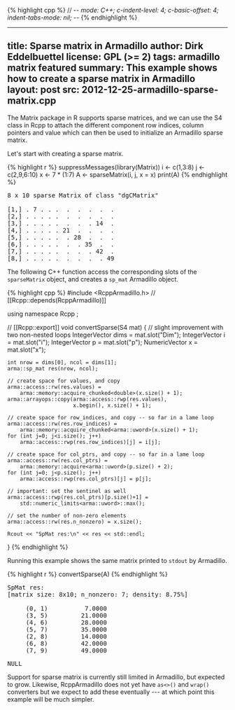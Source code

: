
{% highlight cpp %}
// -*- mode: C++; c-indent-level: 4; c-basic-offset: 4; indent-tabs-mode: nil; -*-
{% endhighlight %}

---
title: Sparse matrix in Armadillo
author: Dirk Eddelbuettel
license: GPL (>= 2)
tags: armadillo matrix featured
summary: This example shows how to create a sparse matrix in Armadillo
layout: post
src: 2012-12-25-armadillo-sparse-matrix.cpp
---
The Matrix package in R supports sparse matrices, and we can use
the S4 class in Rcpp to attach the different component row indices,
column pointers and value which can then be used to initialize an
Armadillo sparse matrix.

Let's start with creating a sparse matrix.




{% highlight r %}
  suppressMessages(library(Matrix))
  i <- c(1,3:8) 
  j <- c(2,9,6:10) 
  x <- 7 * (1:7)
  A <- sparseMatrix(i, j, x = x) 
  print(A)
{% endhighlight %}



<pre class="output">
8 x 10 sparse Matrix of class "dgCMatrix"
                             
[1,] . 7 . . .  .  .  .  .  .
[2,] . . . . .  .  .  .  .  .
[3,] . . . . .  .  .  . 14  .
[4,] . . . . . 21  .  .  .  .
[5,] . . . . .  . 28  .  .  .
[6,] . . . . .  .  . 35  .  .
[7,] . . . . .  .  .  . 42  .
[8,] . . . . .  .  .  .  . 49
</pre>


The following C++ function access the corresponding slots of the
`sparseMatrix` object, and creates a `sp_mat` Armadillo object.

{% highlight cpp %}
#include <RcppArmadillo.h>
// [[Rcpp::depends(RcppArmadillo)]]

using namespace Rcpp ;

// [[Rcpp::export]]
void convertSparse(S4 mat) {         // slight improvement with two non-nested loops
    IntegerVector dims = mat.slot("Dim");
    IntegerVector i = mat.slot("i");
    IntegerVector p = mat.slot("p");
    NumericVector x = mat.slot("x");
    
    int nrow = dims[0], ncol = dims[1];
    arma::sp_mat res(nrow, ncol);

    // create space for values, and copy
    arma::access::rw(res.values) = 
        arma::memory::acquire_chunked<double>(x.size() + 1);
    arma::arrayops::copy(arma::access::rwp(res.values), 
                         x.begin(), x.size() + 1);

    // create space for row_indices, and copy -- so far in a lame loop
    arma::access::rw(res.row_indices) = 
        arma::memory::acquire_chunked<arma::uword>(x.size() + 1);
    for (int j=0; j<i.size(); j++) 
        arma::access::rwp(res.row_indices)[j] = i[j];
    
    // create space for col_ptrs, and copy -- so far in a lame loop
    arma::access::rw(res.col_ptrs) = 
        arma::memory::acquire<arma::uword>(p.size() + 2);
    for (int j=0; j<p.size(); j++) 
        arma::access::rwp(res.col_ptrs)[j] = p[j];

    // important: set the sentinel as well
    arma::access::rwp(res.col_ptrs)[p.size()+1] = 
        std::numeric_limits<arma::uword>::max();
    
    // set the number of non-zero elements
    arma::access::rw(res.n_nonzero) = x.size();

    Rcout << "SpMat res:\n" << res << std::endl;
}
{% endhighlight %}


Running this example shows the same matrix printed to `stdout` by
Armadillo.

{% highlight r %}
  convertSparse(A)
{% endhighlight %}



<pre class="output">
SpMat res:
[matrix size: 8x10; n_nonzero: 7; density: 8.75%]

     (0, 1)          7.0000
     (3, 5)         21.0000
     (4, 6)         28.0000
     (5, 7)         35.0000
     (2, 8)         14.0000
     (6, 8)         42.0000
     (7, 9)         49.0000
</pre>



<pre class="output">
NULL
</pre>


Support for sparse matrix is currently still limited in Armadillo,
but expected to grow.  Likewise, RcppArmadillo does not yet have
`as<>()` and `wrap()` converters but we expect to add these
eventually --- at which point this example will be much simpler.
